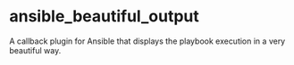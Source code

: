 # ansible_beautiful_output
A callback plugin for Ansible that displays the playbook execution in a very beautiful way.

